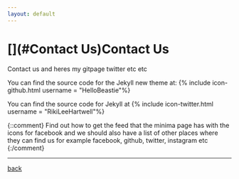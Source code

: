 ```yaml
---
layout: default
---
```


# [](#Contact Us)Contact Us

Contact us and heres my gitpage twitter etc etc

You can find the source code for the Jekyll new theme at:
{% include icon-github.html username = "HelloBeastie"%}

You can find the source code for Jekyll at
{% include icon-twitter.html username = "RikiLeeHartwell"%}

{::comment}
Find out how to get the feed that the minima page has with the icons for facebook and we should also have a list of other places where they can find us
for example facebook, github, twitter, instagram etc
{:/comment}

* * *
[back](./)
